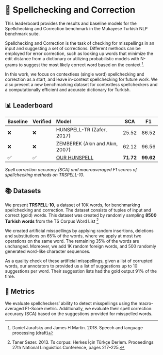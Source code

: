 # 📖  Spellchecking and Correction

This leaderboard provides the results and baseline models for the Spellchecking and Correction benchmark in the Mukayese Turkish NLP benchmark suite.

Spellchecking and Correction is the task of checking for misspellings in an input and suggesting a set of corrections. Different methods can be employed for error correction, such as looking up words that minimize the edit distance from a dictionary or utilizing probabilistic models with N-grams to suggest the most likely correct word based on the context [^jurafsky-martin^].

In this work, we focus on contextless (single word) spellchecking and correction as a start, and leave in-context spellchecking for future work. We also present a new benchmarking dataset for contextless spellcheckers and a computationally efficient and accurate dictionary for Turkish.

[^jurafsky-martin^]: Daniel Jurafsky and James H Martin. 2018. Speech and language processing (draft)

## 📊 Leaderboard

| Baseline | Verified | Model | SCA | F1 |
| -------- |--------- |:----- |-----|----|
| ❌ | ❌ | HUNSPELL-TR (Zafer, 2017) | 25.52 | 86.52 |
| ❌ | ❌ | ZEMBEREK (Akın and Akın, 2007) | 62.12 | 96.56 |
| ✅ | ✅ | [OUR HUNSPELL](https://github.com/alisafaya/mukayese/tree/v0.0.1/spell-checking/) | **71.72** | **99.62** |

_Spell correction accuracy (SCA) and macroaveraged F1 scores of spellchecking methods on TRSPELL-10._

## 📚 Datasets

We present **TRSPELL-10**, a dataset of 10K words, for benchmarking spellchecking and correction. The dataset consists of tuples of input and correct (gold) words. This dataset was created by randomly sampling **8500 Turkish words** from the TS Corpus Word List [^sezer^]

We created artificial misspellings by applying random insertions, deletions and substitutions on 65% of the words, where we apply at most two operations on the same word. The remaining 35% of the words are unchanged. Moreover, we add 1K random foreign words, and 500 randomly generated word-like character sequences.

As a quality check of these artificial misspellings, given a list of corrupted words, our annotators to provided us a list of suggestions up to 10 suggestions per word. Their suggestion lists had the gold output 91% of the time.

[^sezer^]: Taner Sezer. 2013. Ts corpus: Herkes İçin Türkçe Derlem. Proceedings 27th National Linguistics Conference, pages 217–225.

## 📏 Metrics

We evaluate spellcheckers’ ability to detect misspellings using the macro-averaged F1-Score metric. Additionally, we evaluate their spell correction accuracy (SCA) based on the suggestions provided for misspelled words.